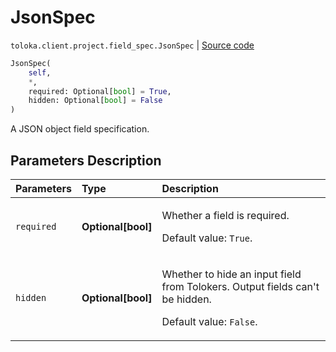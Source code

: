 # JsonSpec
`toloka.client.project.field_spec.JsonSpec` | [Source code](https://github.com/Toloka/toloka-kit/blob/v1.2.1/src/client/project/field_spec.py#L137)

```python
JsonSpec(
    self,
    *,
    required: Optional[bool] = True,
    hidden: Optional[bool] = False
)
```

A JSON object field specification.

## Parameters Description

| Parameters | Type | Description |
| :----------| :----| :-----------|
`required`|**Optional\[bool\]**|<p>Whether a field is required. </p><p>Default value: `True`.</p>
`hidden`|**Optional\[bool\]**|<p>Whether to hide an input field from Tolokers. Output fields can&#x27;t be hidden. </p><p>Default value: `False`.</p>
